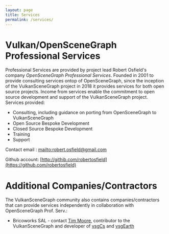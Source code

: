 ```yaml
---
layout: page
title: Services
permalink: /services/
---
```


# Vulkan/OpenSceneGraph Professional Services

Professional Services are provided by project lead Robert Osfield's company _OpenSceneGraph Professional Services_. Founded in 2001 to provide consulting services ontop of OpenSceneGraph, since the inception of the VulkanSceneGraph project in 2018 it provides services for both open source projects. Income from services enable the commitment to open source development and support of the VulkanSceneGraph project. Services provided:

* Consulting, including guidance on porting from OpenSceneGraph to VulkanSceneGraph
* Open Source Bespoke Development
* Closed Source Bespoke Development
* Training
* Support

Contact email : <mailto:robert.osfield@gmail.com>

Github account: [http://githib.com/robertosfield](https://github.com/robertosfield)

# Additional Companies/Contractors

The VulkanSceneGraph community also contains companies/contractors that can provide services independently in collaboration with OpenSceneGraph Prof. Serv.:

* Bricoworks SAL - contact [Tim Moore](https://github.com/timoore),
contributor to the VulkanSceneGraph and developer of [vsgCs](https://github.com/timoore/vsgCs) and [vsgEarth](https://github.com/timoore/vsgEarth)
